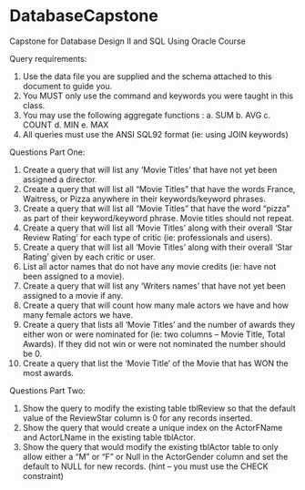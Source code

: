 # DatabaseCapstone
Capstone for Database Design II and SQL Using Oracle Course

Query requirements:

1. Use the data file you are supplied and the schema attached to this document to guide you.
2. You MUST only use the command and keywords you were taught in this class.
3. You may use the following aggregate functions :
  a. SUM
  b. AVG
  c. COUNT
  d. MIN
  e. MAX
4. All queries must use the ANSI SQL92 format (ie: using JOIN keywords)

Questions Part One:

1. Create a query that will list any ‘Movie Titles’ that have not yet been assigned a director.
2. Create a query that will list all “Movie Titles” that have the words France, Waitress, or Pizza
anywhere in their keywords/keyword phrases.
3. Create a query that will list all “Movie Titles” that have the word “pizza” as part of their
keyword/keyword phrase. Movie titles should not repeat.
4. Create a query that will list all ‘Movie Titles’ along with their overall ‘Star Review Rating’ for
each type of critic (ie: professionals and users).
5. Create a query that will list all ‘Movie Titles’ along with their overall ‘Star Rating’ given by
each critic or user.
6. List all actor names that do not have any movie credits (ie: have not been assigned to a
movie).
7. Create a query that will list any ‘Writers names’ that have not yet been assigned to a movie
if any.
8. Create a query that will count how many male actors we have and how many female actors
we have.
9. Create a query that lists all ‘Movie Titles’ and the number of awards they either won or
were nominated for (ie: two columns – Movie Title, Total Awards). If they did not win or
were not nominated the number should be 0.
10. Create a query that list the ‘Movie Title’ of the Movie that has WON the most awards.

Questions Part Two:

1. Show the query to modify the existing table tblReview so that the default value of the
ReviewStar column is 0 for any records inserted.
2. Show the query that would create a unique index on the ActorFName and ActorLName
in the existing table tblActor.
3. Show the query that would modify the existing tblActor table to only allow either a “M”
or “F” or Null in the ActorGender column and set the default to NULL for new records.
(hint – you must use the CHECK constraint)
